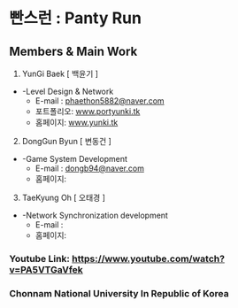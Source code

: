 # 빤스런 : Panty Run

## Members & Main Work
1. YunGi Baek [ 백윤기 ]
+ -Level Design & Network
  + E-mail  : phaethon5882@naver.com
  + 포트폴리오: www.portyunki.tk
  + 홈페이지: www.yunki.tk

2. DongGun Byun [ 변동건 ]
+ -Game System Development
  + E-mail  : dongb94@naver.com
  + 홈페이지:

3. TaeKyung Oh [ 오태경 ]
+ -Network Synchronization development
  + E-mail  : 
  + 홈페이지:


### Youtube Link: https://www.youtube.com/watch?v=PA5VTGaVfek
### Chonnam National University In Republic of Korea
